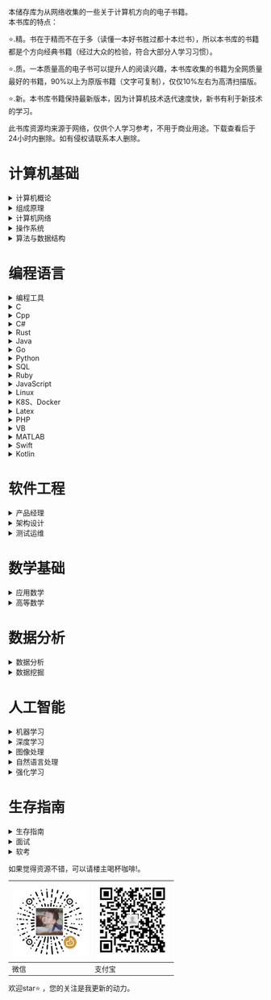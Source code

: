 
本储存库为从网络收集的一些关于计算机方向的电子书籍。
<br>
本书库的特点：

⭐.精。书在于精而不在于多（读懂一本好书胜过都十本烂书），所以本书库的书籍都是个方向经典书籍（经过大众的检验，符合大部分人学习习惯）。

⭐.质。一本质量高的电子书可以提升人的阅读兴趣，本书库收集的书籍为全网质量最好的书籍，90%以上为原版书籍（文字可复制），仅仅10%左右为高清扫描版。

⭐.新。本书库书籍保持最新版本，因为计算机技术迭代速度快，新书有利于新技术的学习。
<!-- more -->
此书库资源均来源于网络，仅供个人学习参考，不用于商业用途。下载查看后于24小时内删除。如有侵权请联系本人删除。

# 计算机基础

<details>
<summary>计算机概论</summary>

| <a href=" "> <img src="images/计算机概论/大话计算机 卷1-3.jpg" width="150px"   /></a> | <a href=" "> <img src="images/计算机概论/计算机科学技术百科全书 (第三版).jpg" width="150px"   /></a> | <a href=" "> <img src="images/计算机概论/计算机科学概论 (第13版).jpg" width="150px"   /></a> | <a href=" "> <img src="images/计算机概论/计算机科学导论（第4版）.jpg" width="150px"  /></a> |
|------------------------------------------------------------------------------------------------------------------------------------|------------------------------------------------------------------------------------------------------------------------------------|-------------------------------------------------------------------------------------------------------------------------|-----------------------------------------------------------------------------------------------------------------------|
| 大话计算机 卷1-3                                                                                                 | 计算机科学技术百科全书<br> (第三版)                                                                                                  | 计算机科学概论<br> (第13版)                                                                                                     | 计算机科学导论<br>（第4版）                                                                                                    |

</details>


<details>
<summary>组成原理</summary>

| <a href=" "> <img src="images/组成原理/计算机组成  结构化方法（原书第6版）.jpg" width="150px"  /></a> | <a href=" "> <img src="images/组成原理/计算机组成与设计 硬件软件接口 (第5版).jpg" width="150px"   /></a> | <a href=" "> <img src="images/组成原理/计算机组成与设计：硬件软件接口（ARM版）.jpg" width="150px"   /></a> | <a href=" "> <img src="images/组成原理/计算机组成与设计：硬件软件接口（RISC-V版）.jpg" width="150px"   /></a> | <a href=" "> <img src="images/组成原理/手把手教你设计CPU-RISC-V处理器篇.jpg" width="150px"  /></a> |
|-----------------------------------------------------------------------------------|--------------------------------------------------------------------------------------|-----------------------------------------------------------------------------------------------------------------------------------|-----------------------------------------------------------------------------------|-----------------------------------------------------------------------------------------------------------------------|
| 计算机组成 <br>（原书第6版）                                                                 | 计算机组成与设计 <br> (第5版)                                                                  | 计算机组成与设计<br>（ARM版）                                                                                                  | 计算机组成与设计<br>（原书第5版·RISC-V版）                                                    | 手把手教你设计<br>CPU-RISC-V处理器篇                                                                                                    |

| <a href=" "> <img src="images/组成原理/电脑组装、维护、维修全能一本通.jpg" width="150px"   /></a> | <a href=" "> <img src="images/组成原理/计算机组装与维护.jpg" width="150px"  /></a> |
|-------------------------------------------------------------------------------------------------------------------------|-----------------------------------------------------------------------------------------------------------------------|
| 电脑组装、维护、维修<br>全能一本通                                                                                                     | 计算机组装与维护                                                                                                    |

</details>

<details>
<summary>计算机网络</summary>

| <a href=" "> <img src="images/计算机网络/计算机网络 (第8版).jpg" width="150px"  /></a> | <a href=" "> <img src="images/计算机网络/计算机网络 自顶向下方法 (第七版).jpg" width="150px"   /></a> | <a href=" "> <img src="images/计算机网络/网络是怎样连接的.jpg" width="150px"   /></a> | <a href=" "> <img src="images/计算机网络/TCP IP详解 (第2版).jpg" width="150px"   /></a> | <a href=" "> <img src="images/计算机网络/计算机网络 系统方法 (第5版).jpg" width="150px"  /></a> |
|-------------------------------------------------------------------------------------------------------------------------|------------------------------------------------------------------------------------------------------------------------------------|------------------------------------------------------------------------------------------------------------------------------------|-------------------------------------------------------------------------------------------------------------------------|-----------------------------------------------------------------------------------------------------------------------|
| 计算机网络 (第8版)                                                                                                       | 计算机网络 <br>自顶向下方法 (第七版)                                                                                                 | 网络是怎样连接的                                                                                                 | TCP IP详解 (第2版)                                                                                                     | 计算机网络 <br>系统方法 (第5版)                                                                                                    |

| <a href=" "> <img src="images/计算机网络/图解HTTP.jpg" width="150px"   /></a> | <a href=" "> <img src="images/计算机网络/图解TCPIP协议.jpg" width="150px"  /></a> |
|-------------------------------------------------------------------------------------------------------------------------|-----------------------------------------------------------------------------------------------------------------------|
| 图解HTTP                                                                                                     | 图解TCPIP协议                                                                                                    |

</details>

<details>
<summary>操作系统</summary>

| <a href=" "> <img src="images/操作系统/深入理解计算机系统（原书第3版）.jpg" width="150px"   /></a> | <a href=" "> <img src="images/操作系统/现代操作系统 (第4版).jpg" width="150px"   /></a> | <a href=" "> <img src="images/操作系统/操作系统导论.jpg" width="150px"  /></a> |
|------------------------------------------------------------------------------------------------------------------------------------|-------------------------------------------------------------------------------------------------------------------------|-----------------------------------------------------------------------------------------------------------------------|
| 深入理解计算机系统<br>（原书第3版）                                                                                                  | 现代操作系统<br> (第4版)                                                                                                     | 操作系统导论                                                                                                   |

</details>

<details>
<summary>算法与数据结构</summary>

| <a href=" "> <img src="images/算法与数据结构/算法导论（原书第3版）.jpg" width="150px"  /></a> | <a href=" "> <img src="images/算法与数据结构/算法  (第4版).jpg" width="150px"   /></a> | <a href=" "> <img src="images/算法与数据结构/计算机程序设计艺术1.jpg" width="150px"   /></a> | <a href=" "> <img src="images/算法与数据结构/labuladong的算法小抄 .jpg" width="150px"   /></a> | <a href=" "> <img src="images/算法与数据结构/LeetCode 101 (C++ Version).jpg" width="150px"  /></a> |
|-------------------------------------------------------------------------------------------------------------------------|------------------------------------------------------------------------------------------------------------------------------------|-----------------------------------------------------------------------------------------------------------------------------------|-------------------------------------------------------------------------------------------------------------------------|-----------------------------------------------------------------------------------------------------------------------|
| 算法导论<br>（原书第3版）                                                                                                        | 算法  (第4版)                                                                                                | 计算机程序设计艺术                                                                                                  | labuladong的算法小抄                                                                                                      | LeetCode 101 <br>(C++ Version)                                                                                                    |

| <a href=" "> <img src="images/算法与数据结构/编程珠玑.jpg" width="150px"  /></a> | <a href=" "> <img src="images/算法与数据结构/大话数据结构【溢彩加强版】.jpg" width="150px"   /></a> | <a href=" "> <img src="images/算法与数据结构/算法图解.jpg" width="150px"   /></a> | <a href=" "> <img src="images/算法与数据结构/漫画算法 小灰的算法之旅.jpg" width="150px"   /></a> | <a href=" "> <img src="images/算法与数据结构/数据结构 (第3版).jpg" width="150px"  /></a> |
|-------------------------------------------------------------------------------------------------------------------------|------------------------------------------------------------------------------------------------------------------------------------|------------------------------------------------------------------------------------------------------------------------------------|-------------------------------------------------------------------------------------------------------------------------|-----------------------------------------------------------------------------------------------------------------------|
| 编程珠玑                                                                                                        | 大话数据结构<br>【溢彩加强版】                                                                                                 | 算法图解                                                                                                 | 漫画算法 小灰的算法之旅                                                                                                     | 数据结构 (第3版)                                                                                                    |

| <a href=" "> <img src="images/算法与数据结构/数据结构与算法分析 C语言描述（原书第2版）.jpg" width="150px"  /></a> | <a href=" "> <img src="images/算法与数据结构/数据结构与算法图解.jpg" width="150px"   /></a> | <a href=" "> <img src="images/算法与数据结构/算法笔记.jpg" width="150px"   /></a> | <a href=" "> <img src="images/算法与数据结构/算法精粹.jpg" width="150px"   /></a> | <a href=" "> <img src="images/算法与数据结构/算法设计与分析基础 (第3版).jpg" width="150px"  /></a> |
|-------------------------------------------------------------------------------------------------------------------------|------------------------------------------------------------------------------------------------------------------------------------|------------------------------------------------------------------------------------------------------------------------------------|-------------------------------------------------------------------------------------------------------------------------|-----------------------------------------------------------------------------------------------------------------------|
| 数据结构与算法分析<br> C语言描述（原书第2版）                                                                                                       | 数据结构与算法图解                                                                                                 | 算法笔记                                                                                                  | 算法精粹                                                                                                     | 算法设计与分析基础 <br>(第3版)                                                                                                    |

</details>



# 编程语言

<details>
<summary>编程工具</summary>

| <a href=" "> <img src="images/编程工具/PyCharm 中文指南（Win版）v2.0.jpg" width="150px"   /></a> | <a href=" "> <img src="images/编程工具/VSCode权威指南.jpg" width="150px"   /></a> | <a href=" "> <img src="images/编程工具/精通Git (第2版).jpg" width="150px"  /></a> |
|------------------------------------------------------------------------------------------------------------------------------------|-------------------------------------------------------------------------------------------------------------------------|-----------------------------------------------------------------------------------------------------------------------|
| PyCharm 中文指南<br>（Win版）v2.0                                                                                                 | VSCode权威指南                                                                                                    | 精通Git (第2版)                                                                                                    |

</details>

<details>
<summary>C</summary>

| <a href="https://www.aliyundrive.com/s/2WgK4Q8jePB"> <img src="images/C/C程序设计语言（第2版）.jpg" width="150px"  /></a> | <a href="https://www.aliyundrive.com/s/G61ZLWWcwwf"> <img src="images/C/C Primer Plus（第6版）.jpg" width="150px"   /></a> | <a href="https://www.aliyundrive.com/s/exG7bkEQFQM"> <img src="images/C/C语言程序设计 现代方法 (第2版.修订版).jpg" width="150px"   /></a> | <a href="https://www.aliyundrive.com/s/ndY5mSfWGP5"> <img src="images/C/C和指针.jpg" width="150px"  /></a> |
|-----------------------------------------------------------------------------------------------------------------|-----------------------------------------------------------------------------------------------------------------------|----------------------------------------------------------------------------------------------------------------------------|---------------------------------------------------------------------------------------------------------|
| C程序设计语言<br>（第2版）                                                                                                | C Primer Plus<br>（第6版）                                                                                                    | C语言程序设计<br>现代方法 (第2版修订版)                                                                                                   | C和指针                                                                                                    |
</details>


<details>
<summary>Cpp</summary>

| <a href="https://www.aliyundrive.com/s/4r9SB5zsibz"> <img src="images/Cpp/C++ Primer (第5版).jpg" width="150px"  /></a> | <a href="https://www.aliyundrive.com/s/Kw8koygqdFk"> <img src="images/Cpp/C++ Primer习题集（第5版）.jpg" width="150px"   /></a> | <a href="https://www.aliyundrive.com/s/zfeuE9JyPKh"> <img src="images/Cpp/C++ Primer Plus (第6版).jpg" width="150px"   /></a> | <a href="https://www.aliyundrive.com/s/ztPFxEkChdC"> <img src="images/Cpp/C++标准库 (第2版) .jpg" width="150px"   /></a> | <a href="https://www.aliyundrive.com/s/xdssexskRE7"> <img src="images/Cpp/C++程序设计语言（特别版）.jpg" width="150px"  /></a> |
|-----------------------------------------------------------------------------------------------------------------------|-----------------------------------------------------------------------------------------------------------------------------|-----------------------------------------------------------------------------------------------------------------------------|---------------------------------------------------------------------------------------------------------------------|---------------------------------------------------------------------------------------------------------------------|
| C++ Primer<br>(第5版)                                                                                                   | C++ Primer习题集<br>（第5版）                                                                                                    | C++ Primer Plus<br> (第6版)                                                                                                             | C++标准库<br>(第2版)                                                                                                     | C++程序设计语言<br>（特别版）                                                                                                  |

| <a href="https://www.aliyundrive.com/s/UpPk3XjTEmU"> <img src="images/Cpp/C++程序设计语言 第1～3部分（第4版）.jpg" width="150px"  /></a> | <a href="https://www.aliyundrive.com/s/9TB5iwj2LeJ"> <img src="images/Cpp/C++程序设计语言 第4部分（第4版）.jpg" width="150px"   /></a> | <a href="https://www.aliyundrive.com/s/GBemcPtuvzA"> <img src="images/Cpp/C++20高级编程（第5版）.jpg" width="150px"   /></a> | <a href="https://www.aliyundrive.com/s/AKq8BuXhzgj"> <img src="images/Cpp/Effective Modern C++.jpg" width="150px"   /></a> | <a href="https://www.aliyundrive.com/s/pQZmpEeyNem"> <img src="images/Cpp/More Effective C++.jpg" width="150px"  /></a> |
|----------------------------------------------------------------------------------------------------------------------------|---------------------------------------------------------------------------------------------------------------------------|--------------------------------------------------------------------------------------------------------------------|----------------------------------------------------------------------------------------------------------------------------|-------------------------------------------------------------------------------------------------------------------------|
| C++程序设计语言<br>第1～3部分（第4版）                                                                                                   | C++程序设计语言<br>第4部分（第4版）                                                                                                    | C++20高级编程<br>（第5版）                                                                                                  | Effective Modern C++                                                                                                       | More Effective C++                                                                                                      |

| <a href="https://www.aliyundrive.com/s/UpPk3XjTEmU"> <img src="images/Cpp/明解C++.jpg" width="150px"  /></a> | <a href="https://www.aliyundrive.com/s/9TB5iwj2LeJ"> <img src="images/Cpp/C++ Templates (第2版·中文版).jpg" width="150px"   /></a> | 
|----------------------------------------------------------------------------------------------------------------------------|---------------------------------------------------------------------------------------------------------------------------|
| 明解C++                                                                                                   | C++ Templates<br> (第2版·中文版)                                                                                                    | 
</details>


<details>
<summary>C#</summary>

| <a href="https://www.aliyundrive.com/s/Ek9CSW2t1G4"> <img src="images/C#/深入理解C（第3版）.jpg" width="150px"  /></a> | <a href="https://www.aliyundrive.com/s/4Z8meSc2ZXa"> <img src="images/C#/C 图解教程  (第5版).jpg" width="150px"   /></a> |
|-----------------------------------------------------------------------------------------------------------------|---------------------------------------------------------------------------------------------------------------------|
| 深入理解C#<br>（第3版）                                                                                                 | C# 图解教程<br>(第5版)                                                                                                    | 
</details>

<details>
<summary>Rust</summary>

| <a href="https://www.aliyundrive.com/s/Ek9CSW2t1G4"> <img src="images/Rust/Rust 程序设计（第2版）.jpg" width="150px"  /></a> | <a href="https://www.aliyundrive.com/s/4Z8meSc2ZXa"> <img src="images/Rust/精通Rust(第2版).jpg" width="150px"   /></a> |
|-----------------------------------------------------------------------------------------------------------------|--------------------------------------------------------------------------------------------------------------------|
| Rust 程序设计<br>（第2版）                                                                                                 | 精通Rust(第2版)                                                                                                        | 
</details>

<details>
<summary>Java</summary>

| <a href=" "> <img src="images/Java/Java编程思想 (第5版).jpg" width="150px"  /></a> | <a href=" "> <img src="images/Java/深入理解Java虚拟机（第3版）.jpg" width="150px"   /></a> | <a href=" "> <img src="images/Java/Java核心技术·卷I（原书第12版）.jpg" width="150px"   /></a> | <a href=" "> <img src="images/Java/Java实战 (第2版).jpg" width="150px"   /></a> | <a href=" "> <img src="images/Java/Effective Java (第3版).jpg" width="150px"  /></a> |
|-------------------------------------------------------------------------------------------------------------------------|------------------------------------------------------------------------------------------------------------------------------------|---------------------------------------------------------------------------------------------------------------------------------|-------------------------------------------------------------------------------------------------------------------------|-----------------------------------------------------------------------------------------------------------------------|
| Java编程思想<br> (第5版)                                                                                                        | 深入理解Java虚拟机<br>（第3版）                                                                                                | Java核心技术<br>（原书第12版）                                                                                                  | Java实战 (第2版)                                                                                                     | Effective Java<br> (第3版)                                                                                                   |

| <a href=" "> <img src="images/Java/spring boot Vue3.jpg" width="150px"  /></a> | <a href=" "> <img src="images/Java/spring boot实战：.jpg" width="150px"   /></a> | <a href=" "> <img src="images/Java/Spring Boot实战.jpg" width="150px"   /></a> | <a href=" "> <img src="images/Java/Spring实战（第6版）.jpg" width="150px"   /></a> | <a href=" "> <img src="images/Java/Spring微服务实战（第2版）.jpg" width="150px"  /></a> |
|-------------------------------------------------------------------------------------------------------------------------|------------------------------------------------------------------------------------------------------------------------------------|------------------------------------------------------------------------------------------------------------------------------------|-------------------------------------------------------------------------------------------------------------------------|-----------------------------------------------------------------------------------------------------------------------|
| spring boot Vue3                                                                                                       | spring boot实战：                                                                                                 | Spring Boot实战                                                                                                  | Spring实战（第6版）                                                                                                     | Spring微服务实战<br>（第2版）                                                                                                    |

</details>


<details>
<summary>Go</summary>

| <a href=" "> <img src="images/Go/Go语言圣经.jpg" width="150px"   /></a> | <a href=" "> <img src="images/Go/Go语言学习笔记.jpg" width="150px"  /></a> |
|------------------------------------------------------------------------|-----------------------------------------------------------------------------------------------------------------------|
| Go程序设计语言                                                               | Go语言学习笔记                                                                                                    |

</details>

<details>
<summary>Python</summary>

| <a href=" "> <img src="images/Python/Effect Python.jpg" width="150px"  /></a> | <a href=" "> <img src="images/Python/Flash Web开发 (第2版).jpg" width="150px"   /></a> | <a href=" "> <img src="images/Python/Flask Web开发实战.jpg" width="150px"   /></a> | <a href=" "> <img src="images/Python/Pandas数据处理与分析.jpg" width="150px"   /></a> | <a href=" "> <img src="images/Python/Python asyncio 并发编程.jpg" width="150px"  /></a> |
|-------------------------------------------------------------------------------------------------------------------------|------------------------------------------------------------------------------------------------------------------------------------|------------------------------------------------------------------------------------------------------------------------------------|-------------------------------------------------------------------------------------------------------------------------|-----------------------------------------------------------------------------------------------------------------------|
| Effect Python                                                                                                       | Flash Web开发<br> (第2版)                                                                                                 | Flask Web开发实战                                                                                                 | Pandas数据处理与分析                                                                                                     | Python asyncio <br>并发编程                                                                                                    |

| <a href=" "> <img src="images/Python/Python Qt GUI与数据可视化编程.jpg" width="150px"  /></a> | <a href=" "> <img src="images/Python/Python3网络爬虫开发实战 第2版.jpg" width="150px"   /></a> | <a href=" "> <img src="images/Python/Python编程：从入门到实践（第3版）.jpg" width="150px"   /></a> | <a href=" "> <img src="images/Python/Python基础教程 (第3版).jpg" width="150px"   /></a> | <a href=" "> <img src="images/Python/Python让繁琐工作自动化.jpg" width="150px"  /></a> |
|-------------------------------------------------------------------------------------------------------------------------|------------------------------------------------------------------------------------------------------------------------------------|------------------------------------------------------------------------------------------------------------------------------------|-------------------------------------------------------------------------------------------------------------------------|-----------------------------------------------------------------------------------------------------------------------|
| Python Qt GUI与<br>数据可视化编程                                                                                                        | Python3网络爬虫<br>开发实战 第2版                                                                                               | Python编程<br>从入门到实践<br>（第3版）                                                                                                  | Python基础教程<br> (第3版)                                                                                                    | Python让繁琐工作<br>自动化                                                                                                    |

| <a href=" "> <img src="images/Python/Python网络爬虫权威指南 (第2版).jpg" width="150px"  /></a> | <a href=" "> <img src="images/Python/Selenium3自动化测试实战.jpg" width="150px"   /></a> | <a href=" "> <img src="images/Python/SQLAlchemy Python数据库实战.jpg" width="150px"   /></a> | <a href=" "> <img src="images/Python/流畅的 Python（第2版）.jpg" width="150px"   /></a> | <a href=" "> <img src="images/Python/明解Python.jpg" width="150px"  /></a> |
|-------------------------------------------------------------------------------------------------------------------------|------------------------------------------------------------------------------------------------------------------------------------|------------------------------------------------------------------------------------------------------------------------------------|-------------------------------------------------------------------------------------------------------------------------|-----------------------------------------------------------------------------------------------------------------------|
| Python网络爬虫权威<br>指南 (第2版)                                                                                                       | Selenium3自动化测<br>试实战                                                                                               | SQLAlchemy <br>Python数据库实战                                                                                                 | 流畅的 Python（第2版）                                                                                                     | 明解Python                                                                                                    |

</details>

<details>
<summary>SQL</summary>

| <a href=" "> <img src="images/SQL/MySQL基础教程.jpg" width="150px"  /></a> | <a href=" "> <img src="images/SQL/MySQL是怎样运行的.jpg" width="150px"   /></a> | <a href=" "> <img src="images/SQL/SQL必知必会 (第5版).jpg" width="150px"   /></a> | <a href=" "> <img src="images/SQL/SQL基础教程 (第2版).jpg" width="150px"   /></a> | <a href=" "> <img src="images/SQL/SQL进阶教程.jpg" width="150px"  /></a> |
|-------------------------------------------------------------------------------------------------------------------------|------------------------------------------------------------------------------------------------------------------------------------|------------------------------------------------------------------------------------------------------------------------------------|-------------------------------------------------------------------------------------------------------------------------|-----------------------------------------------------------------------------------------------------------------------|
| MySQL基础教程                                                                                                        | MySQL是怎样运行的                                                                                                 | SQL必知必会<br> (第5版)                                                                                                 | SQL基础教程 (第2版)                                                                                                     | SQL进阶教程                                                                                                    |

| <a href=" "> <img src="images/SQL/高性能MYSQL（第3版).jpg" width="150px"  /></a> | <a href=" "> <img src="images/SQL/高性能MYSQL（第四版）.jpg" width="150px"   /></a> | <a href=" "> <img src="images/SQL/数据库系统概念 (第6版).jpg" width="150px"   /></a> | <a href=" "> <img src="images/SQL/Redis开发与运维.jpg" width="150px"   /></a> | <a href=" "> <img src="images/SQL/Redis设计与实现.jpg" width="150px"  /></a> |
|-------------------------------------------------------------------------------------------------------------------------|------------------------------------------------------------------------------------------------------------------------------------|------------------------------------------------------------------------------------------------------------------------------------|-------------------------------------------------------------------------------------------------------------------------|-----------------------------------------------------------------------------------------------------------------------|
| 高性能MYSQL<br>（第3版)                                                                                                      | 高性能MYSQL<br>（第四版）                                                                                                | 数据库系统概念<br> (第6版)                                                                                                  | Redis开发与运维                                                                                                     | Redis设计与实现                                                                                                    |

| <a href=" "> <img src="images/SQL/正则表达式必知必会 (修订版).jpg" width="150px"   /></a> | <a href=" "> <img src="images/SQL/正则指引（第2版）.jpg" width="150px"  /></a> |
|-------------------------------------------------------------------------------------------------------------------------|-----------------------------------------------------------------------------------------------------------------------|
| 正则表达式必知必会<br> (修订版)                                                                                                    | 正则指引（第2版）                                                                                                    |

</details>

<details>
<summary>Ruby</summary>
</details>

<details>
<summary>JavaScript</summary>

| <a href=" "> <img src="images/JavaScript/你不知道的JavaScript.jpg" width="150px"  /></a> | <a href=" "> <img src="images/JavaScript/JavaScript高级程序设计 (第4版).jpg" width="150px"   /></a> | <a href=" "> <img src="images/JavaScript/JavaScript权威指南 (第7版).jpg" width="150px"   /></a> | <a href=" "> <img src="images/JavaScript/vue.jpg" width="150px"   /></a> | <a href=" "> <img src="images/JavaScript/深入解析CSS.jpg" width="150px"  /></a> |
|-------------------------------------------------------------------------------------------------------------------------|------------------------------------------------------------------------------------------------------------------------------------|------------------------------------------------------------------------------------------------------------------------------------|---------------------------------------------------------------------|-----------------------------------------------------------------------------------------------------------------------|
| 你不知道的JavaScript                                                                                                        | JavaScript高级程序设计<br> (第4版)                                                                                                 | JavaScript权威指南<br> (第7版)                                                                                                  | vue.js设计与实现                                                         | 深入解析CSS                                                                                                    |

| <a href=" "> <img src="images/JavaScript/CSS世界.jpg" width="150px"  /></a> | <a href=" "> <img src="images/JavaScript/CSS新世界.jpg" width="150px"   /></a> | <a href=" "> <img src="images/JavaScript/CSS选择器世界.jpg" width="150px"   /></a> | <a href=" "> <img src="images/JavaScript/深入浅出Node.jpg" width="150px"   /></a> | <a href=" "> <img src="images/JavaScript/小程序开发原理与实战.jpg" width="150px"  /></a> |
|-------------------------------------------------------------------------------------------------------------------------|------------------------------------------------------------------------------------------------------------------------------------|------------------------------------------------------------------------------------------------------------------------------------|-------------------------------------------------------------------------------------------------------------------------|-----------------------------------------------------------------------------------------------------------------------|
| CSS世界                                                                                                        | CSS新世界                                                                                                 | CSS选择器世界                                                                                                  | 深入浅出Node                                                                                                    | 小程序开发原理与实战                                                                                                   |

</details>


<details>
<summary>Linux</summary>

| <a href="https://www.aliyundrive.com/s/s5v1xxBinLw"> <img src="images/Linux/Linux UNIX系统编程手册.jpg" width="150px"  /></a> | <a href="https://www.aliyundrive.com/s/HfoHsHkteK9"> <img src="images/Linux/Linux常用命令自学手册.jpg" width="150px"   /></a> | <a href="https://www.aliyundrive.com/s/g16MXfg64Jv"> <img src="images/Linux/Linux命令行与Shell脚本编程大全 (第4版).jpg" width="150px"   /></a> | <a href="https://www.aliyundrive.com/s/ewNmfFWHWuy"> <img src="images/Linux/Linux命令行大全（第2版）.jpg" width="150px"   /></a> | <a href="https://www.aliyundrive.com/s/PdxVbpUw3Xf"> <img src="images/Linux/Unix&Liunx大学教程.jpg" width="150px"  /></a> |
|-------------------------------------------------------------------------------------------------------------------------|------------------------------------------------------------------------------------------------------------------------------------|------------------------------------------------------------------------------------------------------------------------------------|-------------------------------------------------------------------------------------------------------------------------|-----------------------------------------------------------------------------------------------------------------------|
| Linux UNIX系统编程手册                                                                                                        | Linux常用命令自学手册                                                                                                 | Linux命令行与<br>Shell脚本编程大全<br>(第4版)                                                                                                  | Linux命令行大全<br>（第2版）                                                                                                     | Unix&Liunx<br>大学教程                                                                                                    |

| <a href="https://www.aliyundrive.com/s/ccDP3Sw8Pxs"> <img src="images/Linux/UNIX环境高级编程 (第3版).jpg" width="150px"  /></a> | <a href="https://www.aliyundrive.com/s/ahjE7LbDZsM"> <img src="images/Linux/UNIX编程艺术.jpg" width="150px"   /></a> | <a href="https://www.aliyundrive.com/s/Bhmcsh3GDqb"> <img src="images/Linux/UNIX网络编程 卷1 (第3版).jpg" width="150px"   /></a> | <a href="https://www.aliyundrive.com/s/Er3QKK5rKs8"> <img src="images/Linux/UNIX网络编程 卷2 (第2版).jpg" width="150px"   /></a> | <a href="https://www.aliyundrive.com/s/At9Bi96DQq8"> <img src="images/Linux/深入Linux内核架构.jpg" width="150px"  /></a> |
|-------------------------------------------------------------------------------------------------------------------------|------------------------------------------------------------------------------------------------------------------|---------------------------------------------------------------------------------------------------------------------------|---------------------------------------------------------------------------------------------------------------------------|--------------------------------------------------------------------------------------------------------------------|
| UNIX环境高级编程<br>(第3版)                                                                                                     | UNIX编程艺术                                                                                                         | UNIX网络编程 <br>卷1 (第3版)                                                                                                     | UNIX网络编程<br> 卷2 (第2版)                                                                                                     | 深入Linux内核架构                                                                                                        |

| <a href="https://www.aliyundrive.com/s/Y4cGnhapbZ7"> <img src="images/Linux/鸟哥的Linux私房菜 (第3版).jpg" width="150px"  /></a> | <a href="https://www.aliyundrive.com/s/nEiQdeZqcaG"> <img src="images/Linux/鸟哥的Linux私房菜 (第4版).jpg" width="150px"   /></a> | <a href="https://www.aliyundrive.com/s/Cink8nKpAKF"> <img src="images/Linux/Vim实用技巧 (第2版).jpg" width="150px"   /></a> |<a href="https://www.aliyundrive.com/s/Er3QKK5rKs8"> <img src="images/Linux/Ubuntu Linux操作系统：微课版.jpg" width="150px"   /></a> |<a href="https://www.aliyundrive.com/s/Er3QKK5rKs8"> <img src="images/Linux/Linux网络操作系统项目教程（RHEL 7.4CentOS 7.4）（第3版）.jpg" width="150px"   /></a> |
|--------------------------------------------------------------------------------------------------------------------------|---------------------------------------------------------------------------------------------------------------------------|-----------------------------------------------------------------------------------------------------------------------|---------------------------------------------------------------------------------------------------------------------------|---------------------------------------------------------------------------------------------------------------------------|
| 鸟哥的Linux私房菜<br>(第3版)                                                                                                     | 鸟哥的Linux私房菜<br>(第4版)                                                                                                      | Vim实用技巧<br>(第2版)                                                                                                      |Ubuntu Linux操作系统<br>微课版                                                                                                     |Linux网络操作系统<br>项目教程（CentOS 7.4）<br>（第3版）                                                                                                     |

</details>

<details>
<summary>K8S、Docker</summary>

| <a href=" "> <img src="images/K8S/Docker 容器与容器云（第2版）.jpg" width="150px"  /></a> | <a href=" "> <img src="images/K8S/Kubernetes修炼手册.jpg" width="150px"   /></a> | <a href=" "> <img src="images/K8S/kubernet权威指南.jpg" width="150px"   /></a> | <a href=" "> <img src="images/K8S/深入剖析Kubernetes.jpg" width="150px"   /></a> | <a href=" "> <img src="images/K8S/深入浅出Docker.jpg" width="150px"  /></a> |
|-------------------------------------------------------------------------------------------------------------------------|------------------------------------------------------------------------------------------------------------------------------------|------------------------------------------------------------------------------------------------------------------------------------|-------------------------------------------------------------------------------------------------------------------------|-----------------------------------------------------------------------------------------------------------------------|
| Docker 容器与容器云<br>（第2版）                                                                                                        | Kubernetes修炼手册                                                                                                 | kubernet权威指南                                                                                                 | 深入剖析Kubernetes                                                                                                     | 深入浅出Docker                                                                                                    |

</details>

<details>
<summary>Latex</summary>

| <a href=" "> <img src="images/Latex/Latex Notes 雷太赫排版系统简介.jpg" width="150px"  /></a> |
|-----------------------------------------------------------------------------------------------------------------------|
| Latex Notes <br>雷太赫排版系统简介                                                                                                   |

</details>

<details>
<summary>PHP</summary>
</details>

<details>
<summary>VB</summary>
</details>

<details>
<summary>MATLAB</summary>

| <a href=" "> <img src="images/MATLAB/MATLAB从入门到精通.jpg" width="150px"  /></a> |
|-----------------------------------------------------------------------------------------------------------------------|
| MATLAB从入门到精通                                                                                                    |

</details>

<details>
<summary>Swift</summary>
</details>

<details>
<summary>Kotlin</summary>

| <a href=" "> <img src="images/Kotlin/Android编程权威指南.jpg" width="150px"  /></a> |
|-----------------------------------------------------------------------------------------------------------------------|
| Android编程权威指南                                                                                                    |

</details>


# 软件工程

<details>
<summary>产品经理</summary>
</details>

<details>
<summary>架构设计</summary>

| <a href=" "> <img src="images/架构设计/大话设计模式.jpg" width="150px"  /></a> | <a href=" "> <img src="images/架构设计/凤凰架构.jpg" width="150px"   /></a> | <a href=" "> <img src="images/架构设计/架构整洁之道.jpg" width="150px"   /></a> | <a href=" "> <img src="images/架构设计/设计模式 可复用面向对象软件的基础（典藏版）.jpg" width="150px"   /></a> | <a href=" "> <img src="images/架构设计/设计模式的艺术：软件开发人员内功修炼之道.jpg" width="150px"  /></a> |
|-------------------------------------------------------------------------------------------------------------------------|------------------------------------------------------------------------------------------------------------------------------------|------------------------------------------------------------------------------------------------------------------------------------|-------------------------------------------------------------------------------------------------------------------------|-----------------------------------------------------------------------------------------------------------------------|
| 大话设计模式                                                                                                        | 凤凰架构                                                                                                 | 架构整洁之道                                                                                                 | 设计模式 可复用<br>面向对象软件的基础<br>（典藏版）                                                                                                     | 设计模式的艺术<br>软件开发人员内功修炼之道                                                                                                    |

| <a href=" "> <img src="images/架构设计/设计模式之美.jpg" width="150px"   /></a> | <a href=" "> <img src="images/架构设计/图解设计模式.jpg" width="150px"   /></a> | <a href=" "> <img src="images/架构设计/微服务架构设计模式.jpg" width="150px"  /></a> |
|------------------------------------------------------------------------------------------------------------------------------------|-------------------------------------------------------------------------------------------------------------------------|-----------------------------------------------------------------------------------------------------------------------|
| 设计模式之美                                                                                                 | 图解设计模式                                                                                                     | 微服务架构设计模式                                                                                                   |

</details>

<details>
<summary>测试运维</summary>

| <a href=" "> <img src="images/测试运维/全栈性能测试修炼宝典JMeter实战.jpg" width="150px"  /></a> |
|-----------------------------------------------------------------------------------------------------------------------|
| 全栈性能测试修炼宝典<br>JMeter实战                                                                                                    |

</details>



# 数学基础

<details>
<summary>应用数学</summary>

| <a href=" "> <img src="images/应用数学/程序员的数学 (第2版).jpg" width="150px"  /></a> | <a href=" "> <img src="images/应用数学/程序员的数学 2 概率统计.jpg" width="150px"   /></a> | <a href=" "> <img src="images/应用数学/程序员的数学 3 线性代数.jpg" width="150px"   /></a> | <a href=" "> <img src="images/应用数学/程序员数学.jpg" width="150px"   /></a> | <a href=" "> <img src="images/应用数学/从零开始：机器学习的数学原理和算法实践.jpg" width="150px"  /></a> |
|-------------------------------------------------------------------------------------------------------------------------|------------------------------------------------------------------------------------------------------------------------------------|------------------------------------------------------------------------------------------------------------------------------------|-------------------------------------------------------------------------------------------------------------------------|-----------------------------------------------------------------------------------|
| 程序员的数学<br> (第2版)                                                                                                      | 程序员的数学<br> 2 概率统计                                                                                                 | 程序员的数学<br> 3 线性代数                                                                                                  | 程序员数学                                                                                                    | 从零开始 机器学习<br>的数学原理和算法实践                                                           |

| <a href=" "> <img src="images/应用数学/改变世界的17个方程.jpg" width="150px"  /></a> | <a href=" "> <img src="images/应用数学/机器学习的数学.jpg" width="150px"   /></a> | <a href=" "> <img src="images/应用数学/计算机科学中的数学：信息与智能时代的必修课.jpg" width="150px"   /></a> | <a href=" "> <img src="images/应用数学/具体数学 计算机科学基础 (第2版).jpg" width="150px"   /></a> | <a href=" "> <img src="images/应用数学/深度学习的数学.jpg" width="150px"  /></a> |
|-------------------------------------------------------------------------------------------------------------------------|------------------------------------------------------------------------------------------------------------------------------------|------------------------------------------------------------------------------------------------------------------------------------|-------------------------------------------------------------------------------------------------------------------------|-----------------------------------------------------------------------------------------------------------------------|
| 改变世界的17个方程                                                                                                        | 机器学习的数学                                                                                                 | 计算机科学中的数学<br>信息与智能时代的必修课                                                                                                  | 具体数学<br>计算机科学基础 <br>(第2版)                                                                                                     | 深度学习的数学                                                                                                    |

| <a href=" "> <img src="images/应用数学/数学之美（第三版）.jpg" width="150px"   /></a> | <a href=" "> <img src="images/应用数学/统计学习方法 (第2版).jpg" width="150px"   /></a> | <a href=" "> <img src="images/应用数学/吴军数学通识讲义.jpg" width="150px"   /></a> |
|------------------------------------------------------------------------------------------------------------------------------------|------------------------------------------------------------------------------------------------------------------------------------|-------------------------------------------------------------------------------------------------------------------------|
| 数学之美（第三版）                                                                                                | 统计学习方法<br> (第2版)                                                                                                  | 吴军数学通识讲义                                                                                                     |

</details>


<details>
<summary>高等数学</summary>

| <a href=" "> <img src="images/高等数学/纯数学教程 (第9版).jpg" width="150px"  /></a> | <a href=" "> <img src="images/高等数学/复分析 可视化方法.jpg" width="150px"   /></a> | <a href=" "> <img src="images/高等数学/概率导论 (第2版).jpg" width="150px"   /></a> | <a href=" "> <img src="images/高等数学/线性代数及其应用 (第4版).jpg" width="150px"   /></a> | <a href=" "> <img src="images/高等数学/线性代数应该这样学 (第3版).jpg" width="150px"  /></a> |
|-------------------------------------------------------------------------------------------------------------------------|------------------------------------------------------------------------------------------------------------------------------------|------------------------------------------------------------------------------------------------------------------------------------|-------------------------------------------------------------------------------------------------------------------------|-----------------------------------------------------------------------------------------------------------------------|
| 纯数学教程 <br>(第9版)                                                                                                        | 复分析<br>可视化方法                                                                                                 | 概率导论 (第2版)                                                                                                  | 线性代数及其应用 <br>(第4版)                                                                                                     | 线性代数应该这样学<br> (第3版)                                                                                                    |

| <a href=" "> <img src="images/高等数学/离散数学及其应用（原书第8版）.jpg" width="150px"  /></a> | <a href=" "> <img src="images/高等数学/组合数学 (第5版).jpg" width="150px"   /></a> | <a href=" "> <img src="images/高等数学/普林斯顿概率论读本.jpg" width="150px"   /></a> | <a href=" "> <img src="images/高等数学/普林斯顿数学分析读本.jpg" width="150px"   /></a> | <a href=" "> <img src="images/高等数学/普林斯顿微积分读本 (修订版).jpg" width="150px"  /></a> |
|-------------------------------------------------------------------------------------------------------------------------|------------------------------------------------------------------------------------------------------------------------------------|------------------------------------------------------------------------------------------------------------------------------------|-------------------------------------------------------------------------------------------------------------------------|-----------------------------------------------------------------------------------------------------------------------|
| 离散数学及其应用<br>（原书第8版）                                                                                                        | 组合数学 (第5版)                                                                                                 | 普林斯顿概率论读本                                                                                                | 普林斯顿数学分析读本                                                                                                     | 普林斯顿微积分读本<br> (修订版)                                                                                                    |

</details>


# 数据分析

<details>

<summary>数据分析</summary>

| <a href=" "> <img src="images/数据分析/Hadoop权威指南.jpg" width="150px"   /></a> | <a href=" "> <img src="images/数据分析/Python数据科学手册.jpg" width="150px"   /></a> | <a href=" "> <img src="images/数据分析/利用Python进行数据分析 原书第2版.jpg" width="150px"  /></a> |
|------------------------------------------------------------------------------------------------------------------------------------|-------------------------------------------------------------------------------------------------------------------------|-----------------------------------------------------------------------------------------------------------------------|
| Hadoop权威指南                                                                                                  | Python数据科学手册                                                                                                     | 利用Python进行数据分析<br> 原书第2版                                                                                                    |

</details>

<details>
<summary>数据挖掘</summary>


| <a href=" "> <img src="images/数据挖掘/数据密集型应用系统设计.jpg" width="150px"   /></a> | <a href=" "> <img src="images/数据挖掘/数据挖掘 概念与技术 (第3版).jpg" width="150px"   /></a> | <a href=" "> <img src="images/数据挖掘/数据挖掘导论 (完整版).jpg" width="150px"  /></a> |
|------------------------------------------------------------------------------------------------------------------------------------|-------------------------------------------------------------------------------------------------------------------------|-----------------------------------------------------------------------------------------------------------------------|
| 数据密集型应用系统设计                                                                                                 | 数据挖掘 概念与技术<br> (第3版)                                                                                                     | 数据挖掘导论<br> (完整版)                                                                                                    |

</details>



# 人工智能

<details>
<summary>机器学习</summary>

| <a href=" "> <img src="images/机器学习/百面机器学习.jpg" width="150px"  /></a> | <a href=" "> <img src="images/机器学习/动手学机器学习.jpg" width="150px"   /></a> | <a href=" "> <img src="images/机器学习/机器学习 (第2版).jpg" width="150px"   /></a> | <a href=" "> <img src="images/机器学习/机器学习 公式推到与代码实现.jpg" width="150px"   /></a> | <a href=" "> <img src="images/机器学习/机器学习.jpg" width="150px"  /></a> |
|-------------------------------------------------------------------------------------------------------------------------|------------------------------------------------------------------------------------------------------------------------------------|------------------------------------------------------------------------------------------------------------------------------------|-------------------------------------------------------------------------------|-----------------------------------------------------------------------------------------------------------------------|
| 百面机器学习                                                                                                        | 动手学机器学习                                                                                                 | 机器学习 (第2版)                                                                                                 | 机器学习<br>公式推导与代码实现                                                             | 机器学习                                                                                                    |

| <a href=" "> <img src="images/机器学习/机器学习Python实战.jpg" width="150px"  /></a> | <a href=" "> <img src="images/机器学习/机器学习笔记(吴恩达)v5.51.jpg" width="150px"   /></a> | <a href=" "> <img src="images/机器学习/机器学习公式详解.jpg" width="150px"   /></a> | <a href=" "> <img src="images/机器学习/机器学习实战：基于Scikit-Learn、Keras和TensorFlow (第2版).jpg" width="150px"   /></a> | <a href=" "> <img src="images/机器学习/美团机器学习实践.jpg" width="150px"  /></a> |
|-------------------------------------------------------------------------------------------------------------------------|------------------------------------------------------------------------------------------------------------------------------------|------------------------------------------------------------------------------------------------------------------------------------|-------------------------------------------------------------------------------------------------------------------------|-----------------------------------------------------------------------------------------------------------------------|
| 机器学习Python实战                                                                                                        | 机器学习笔记(吴恩达)<br>v5.51                                                                                                | 机器学习公式详解                                                                                                  | 机器学习实战<br>基于Scikit-Learn、<br>Keras和TensorFlow<br> (第2版)                                                                                                     | 美团机器学习实践                                                                                                    |

| <a href=" "> <img src="images/机器学习/可解释人工智能导论.jpg" width="150px"   /></a> | <a href=" "> <img src="images/机器学习/人工智能：现代方法（第4版）.jpg" width="150px"   /></a> | <a href=" "> <img src="images/机器学习/实用推荐系统.jpg" width="150px"   /></a> | <a href=" "> <img src="images/机器学习/鸢尾花书.jpg" width="150px"  /></a> |
|------------------------------------------------------------------------------------------------------------------------------------|------------------------------------------------------------------------------------------------------------------------------------|-------------------------------------------------------------------------------------------------------------------------|-----------------------------------------------------------------------------------------------------------------------|
| 可解释人工智能导论                                                                                                 | 人工智能<br>现代方法（第4版）                                                                                                  | 实用推荐系统                                                                                                     | 鸢尾花书                                                                                                    |

</details>

<details>
<summary>深度学习</summary>

| <a href=" "> <img src="images/深度学习/Python深度学习（第2版）.jpg" width="150px"  /></a> | <a href=" "> <img src="images/深度学习/Pytorch 深度学习实战.jpg" width="150px"   /></a> | <a href=" "> <img src="images/深度学习/动手学深度学习 (第2版).jpg" width="150px"   /></a> | <a href=" "> <img src="images/深度学习/深度学习500问 .jpg" width="150px"   /></a> | <a href=" "> <img src="images/深度学习/深度学习原理与pytorch实战 (第2版).jpg" width="150px"  /></a> |
|-------------------------------------------------------------------------------------------------------------------------|------------------------------------------------------------------------------------------------------------------------------------|------------------------------------------------------------------------------------------------------------------------------------|-------------------------------------------------------------------------------------------------------------------------|-----------------------------------------------------------------------------------------------------------------------|
| Python深度学习<br>（第2版）                                                                                                        | Pytorch 深度学习实战                                                                                                 | 动手学深度学习<br> (第2版)                                                                                                  | 深度学习500问                                                                                                      | 深度学习原理与<br>pytorch实战 (第2版)                                                                                                    |

| <a href=" "> <img src="images/深度学习/Python深度学习.jpg" width="150px"  /></a> | <a href=" "> <img src="images/深度学习/Pytorch1.11.0官方教程中文版.jpg" width="150px"   /></a> | <a href=" "> <img src="images/深度学习/李宏毅深度学习教程.jpg" width="150px"   /></a> | <a href=" "> <img src="images/深度学习/深度学习笔记(吴恩达)v5.72.jpg" width="150px"   /></a> | <a href=" "> <img src="images/深度学习/深度学习原理与实践.jpg" width="150px"  /></a> |
|-------------------------------------------------------------------------------------------------------------------------|------------------------------------------------------------------------------------------------------------------------------------|------------------------------------------------------------------------------------------------------------------------------------|-------------------------------------------------------------------------------------------------------------------------|-----------------------------------------------------------------------------------------------------------------------|
| Python深度学习                                                                                                        | Pytorch1.11.0<br>官方教程中文版                                                                                                | 李宏毅深度学习教程                                                                                                 | 深度学习笔记(吴恩达)<br>v5.72                                                                                                     | 深度学习原理与实践                                                                                                    |

| <a href=" "> <img src="images/深度学习/Python神经网络编程.jpg" width="150px"  /></a> | <a href=" "> <img src="images/深度学习/TensorFlow深度学习.jpg" width="150px"   /></a> | <a href=" "> <img src="images/深度学习/模式识别与机器学习.jpg" width="150px"   /></a> | <a href=" "> <img src="images/深度学习/深度学习高手笔记.jpg" width="150px"   /></a> | <a href=" "> <img src="images/深度学习/神经网络与深度学习.jpg" width="150px"  /></a> |
|-------------------------------------------------------------------------------------------------------------------------|------------------------------------------------------------------------------------------------------------------------------------|------------------------------------------------------------------------------------------------------------------------------------|-------------------------------------------------------------------------------------------------------------------------|-----------------------------------------------------------------------------------------------------------------------|
| Python神经网络编程                                                                                                        | TensorFlow深度学习                                                                                                 | 模式识别与机器学习                                                                                                  | 深度学习高手笔记                                                                                                     | 神经网络与深度学习                                                                                                    |

| <a href=" "> <img src="images/深度学习/PyTorch 深度学习.jpg" width="150px"  /></a> | <a href=" "> <img src="images/深度学习/百面深度学习.jpg" width="150px"   /></a> | <a href=" "> <img src="images/深度学习/深度学习.jpg" width="150px"   /></a> | <a href=" "> <img src="images/深度学习/深度学习推荐系统.jpg" width="150px"   /></a> | <a href=" "> <img src="images/深度学习/图神经网络.jpg" width="150px"  /></a> |
|-------------------------------------------------------------------------------------------------------------------------|------------------------------------------------------------------------------------------------------------------------------------|------------------------------------------------------------------------------------------------------------------------------------|-------------------------------------------------------------------------------------------------------------------------|-----------------------------------------------------------------------------------------------------------------------|
| PyTorch 深度学习                                                                                                        | 百面深度学习                                                                                                 | 深度学习                                                                                                  | 深度学习推荐系统                                                                                                     | 图神经网络                                                                                                    |

</details>

<details>
<summary>图像处理</summary>

| <a href=" "> <img src="images/图像处理/3d计算机视觉.jpg" width="150px"  /></a> | <a href=" "> <img src="images/图像处理/OpenCV轻松入门：面向Python.jpg" width="150px"   /></a> | <a href=" "> <img src="images/图像处理/深度学习与目标检测（第2版）.jpg" width="150px"   /></a> | <a href=" "> <img src="images/图像处理/视觉SLAM十四讲 (第2版).jpg" width="150px"   /></a> | <a href=" "> <img src="images/图像处理/图像工程 (第4版).jpg" width="150px"  /></a> |
|-------------------------------------------------------------------------------------------------------------------------|------------------------------------------------------------------------------------------------------------------------------------|------------------------------------------------------------------------------------------------------------------------------------|-------------------------------------------------------------------------------------------------------------------------|-----------------------------------------------------------------------------------------------------------------------|
| 3d计算机视觉                                                                                                       | OpenCV轻松入门<br>面向Python                                                                                                 | 深度学习与目标检测<br>（第2版）                                                                                                  | 视觉SLAM十四讲<br> (第2版)                                                                                                     | 图像工程 (第4版)                                                                                                    |

| <a href=" "> <img src="images/图像处理/OpenCV计算机视觉教程.jpg" width="150px"   /></a> | <a href=" "> <img src="images/图像处理/深度学习入门 基于Python的理论与实现.jpg" width="150px"   /></a> | <a href=" "> <img src="images/图像处理/深度学习之PyTorch物体检测实战.jpg" width="150px"   /></a> | <a href=" "> <img src="images/图像处理/数字图像处理（第四版）.jpg" width="150px"  /></a> |
|------------------------------------------------------------------------------------------------------------------------------------|------------------------------------------------------------------------------------------------------------------------------------|-------------------------------------------------------------------------------------------------------------------------|-----------------------------------------------------------------------------------------------------------------------|
| OpenCV计算机视觉教程                                                                                                 | 深度学习入门<br>基于Python的理论与实现                                                                                                  | 深度学习之PyTorch物体检测实战                                                                                                     | 数字图像处理<br>（第四版）                                                                                                    |

</details>

<details>
<summary>自然语言处理</summary>

| <a href=" "> <img src="images/自然语言处理/bert基础教程.jpg" width="150px"  /></a> | <a href=" "> <img src="images/自然语言处理/大规模语言模型 从理论到实践.jpg" width="150px"   /></a> | <a href=" "> <img src="images/自然语言处理/一本书读懂AIGC：ChatGPT、AI绘画、智能文明与生产力变革.jpg" width="150px"   /></a> | <a href=" "> <img src="images/自然语言处理/知识图谱与深度学习.jpg" width="150px"   /></a> | <a href=" "> <img src="images/自然语言处理/自然语言处理导论.jpg" width="150px"  /></a> |
|-------------------------------------------------------------------------------------------------------------------------|------------------------------------------------------------------------------------------------------------------------------------|------------------------------------------------------------------------------------------------------------------------------------|-------------------------------------------------------------------------------------------------------------------------|-----------------------------------------------------------------------------------------------------------------------|
| bert基础教程                                                                                                        |大规模语言模型<br> 从理论到实践                                                                                                | 一本书读懂AIGC<br>ChatGPT、AI绘画、<br>智能文明与生产力变革                                                                                                 | 知识图谱与深度学习                                                                                                     | 自然语言处理导论                                                                                                    |

| <a href=" "> <img src="images/自然语言处理/pytorch自然语言处理.jpg" width="150px"  /></a> | <a href=" "> <img src="images/自然语言处理/深度学习进阶 自然语言处理.jpg" width="150px"   /></a> | <a href=" "> <img src="images/自然语言处理/知识图谱导论.jpg" width="150px"   /></a> | <a href=" "> <img src="images/自然语言处理/自然语言处理：基于预训练模型的方法.jpg" width="150px"   /></a> | <a href=" "> <img src="images/自然语言处理/自然语言处理实战.jpg" width="150px"  /></a> |
|-------------------------------------------------------------------------------------------------------------------------|------------------------------------------------------------------------------------------------------------------------------------|------------------------------------------------------------------------------------------------------------------------------------|-------------------------------------------------------------------------------------------------------------------------|-----------------------------------------------------------------------------------------------------------------------|
| pytorch自然语言处理                                                                                                        | 深度学习进阶 <br>自然语言处理                                                                                               | 知识图谱导论                                                                                                  | 自然语言处理<br>基于预训练模型的方法                                                                                                     | 自然语言处理实战                                                                                                    |

</details>

<details>
<summary>强化学习</summary>

| <a href=" "> <img src="images/强化学习/Easy RL强化学习教程.jpg" width="150px"   /></a> | <a href=" "> <img src="images/强化学习/动手学强化学习.jpg" width="150px"   /></a> | <a href=" "> <img src="images/强化学习/强化学习（第2版）.jpg" width="150px"   /></a> | <a href=" "> <img src="images/强化学习/深度强化学习.jpg" width="150px"  /></a> |
|------------------------------------------------------------------------------------------------------------------------------------|------------------------------------------------------------------------------------------------------------------------------------|-------------------------------------------------------------------------------------------------------------------------|-----------------------------------------------------------------------------------------------------------------------|
| Easy RL<br>强化学习教程                                                                                                | 动手学强化学习                                                                                                  | 强化学习（第2版）                                                                                                    | 深度强化学习                                                                                                    |

</details>


# 生存指南

<details>
<summary>生存指南</summary>
</details>

<details>
<summary>面试</summary>

| <a href=" "> <img src="images/面试/程序员面试金典（第6版）.jpg" width="150px"  /></a> | <a href=" "> <img src="images/面试/代码整洁之道.jpg" width="150px"   /></a> | <a href=" "> <img src="images/面试/剑指OFFER  名企面试官精讲典型编程题  (第2版).jpg" width="150px"   /></a> | <a href=" "> <img src="images/面试/你真的会写代码吗.jpg" width="150px"   /></a> | <a href=" "> <img src="images/面试/重构 (第2版).jpg" width="150px"  /></a> |
|-------------------------------------------------------------------------------------------------------------------------|------------------------------------------------------------------------------------------------------------------------------------|-------------------------------------------------------------------------------------------|-------------------------------------------------------------------------------------------------------------------------|-----------------------------------------------------------------------------------------------------------------------|
| 程序员面试金典<br>（第6版）                                                                                                        | 代码整洁之道                                                                                                | 剑指OFFER 名企<br>面试官精讲典型编程题<br> (第2版)                                                        | 你真的会写代码吗                                                                                                     | 重构 (第2版)                                                                                                    |

| <a href=" "> <img src="images/面试/程序员修炼之道（第2版）.jpg" width="150px"   /></a> | <a href=" "> <img src="images/面试/计算机程序的构造和解释 (第2版).jpg" width="150px"   /></a> | <a href=" "> <img src="images/面试/剑指offer（专项突破版）.jpg" width="150px"  /></a> |
|------------------------------------------------------------------------------------------------------------------------------------|-------------------------------------------------------------------------------------------------------------------------|-----------------------------------------------------------------------------------------------------------------------|
| 程序员修炼之道<br>（第2版）                                                                                                  | 计算机程序的构造和解释<br> (第2版)                                                                                                     | 剑指offer<br>（专项突破版）                                                                                                    |

</details>

<details>
<summary>软考</summary>

| <a href=" "> <img src="images/软考/嵌入式系统设计师教程（第2版）.jpg" width="150px"  /></a> | <a href=" "> <img src="images/软考/数据库系统工程师教程（第3版）.jpg" width="150px"   /></a> | <a href=" "> <img src="images/软考/网络工程师教程（第5版）.jpg" width="150px"   /></a> | <a href=" "> <img src="images/软考/网络管理员教程（第5版）.jpg" width="150px"   /></a> | <a href=" "> <img src="images/软考/信息安全工程师教程（第2版）.jpg" width="150px"  /></a> |
|-------------------------------------------------------------------------------------------------------------------------|------------------------------------------------------------------------------------------------------------------------------------|------------------------------------------------------------------------------------------------------------------------------------|-------------------------------------------------------------------------------------------------------------------------|-----------------------------------------------------------------------------------------------------------------------|
| 嵌入式系统设计师教程<br>（第2版）                                                                                                        | 数据库系统工程师教程<br>（第3版）                                                                                                 | 网络工程师教程<br>（第5版）                                                                                                 | 网络管理员教程<br>（第5版）                                                                                                     | 信息安全工程师教程<br>（第2版）                                                                                                    |

| <a href=" "> <img src="images/软考/信息系统项目管理师教程（第4版）.jpg" width="150px"  /></a> |
|-----------------------------------------------------------------------------------------------------------------------|
| 信息系统项目管理师教程<br>（第4版）                                                                                                  |

</details>

如果觉得资源不错，可以请楼主喝杯咖啡!。

| <img src="images/wechat.jpg" width="150px"  /> | <img src="images/zfb.jpg" width="150px"   /> |
|------------------------------------------------|----------------------------------------------|
| 微信                                             | 支付宝                                          |

欢迎star⭐ ，您的关注是我更新的动力。